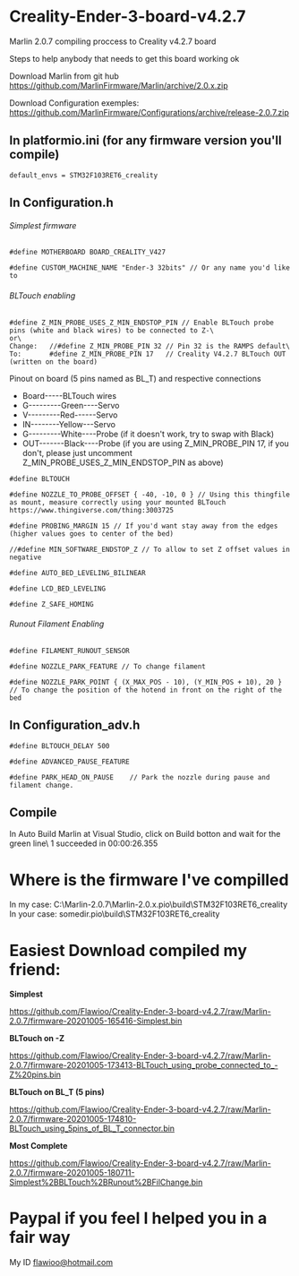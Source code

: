 # Creality-Ender-3-board-v4.2.7
Marlin 2.0.7 compiling proccess to Creality v4.2.7 board

Steps to help anybody that needs to get this board working ok

Download Marlin from git hub https://github.com/MarlinFirmware/Marlin/archive/2.0.x.zip

Download Configuration exemples: https://github.com/MarlinFirmware/Configurations/archive/release-2.0.7.zip

## In platformio.ini (for any firmware version you'll compile)

`default_envs = STM32F103RET6_creality`

## In Configuration.h

###### Simplest firmware
```
#define MOTHERBOARD BOARD_CREALITY_V427

#define CUSTOM_MACHINE_NAME "Ender-3 32bits" // Or any name you'd like to
```

###### BLTouch enabling

```
#define Z_MIN_PROBE_USES_Z_MIN_ENDSTOP_PIN // Enable BLTouch probe pins (white and black wires) to be connected to Z-\
or\
Change:   //#define Z_MIN_PROBE_PIN 32 // Pin 32 is the RAMPS default\
To:       #define Z_MIN_PROBE_PIN 17   // Creality V4.2.7 BLTouch OUT (written on the board)
```

Pinout on board (5 pins named as BL_T) and respective connections 
*   Board-----BLTouch wires
*   G---------Green----Servo
*   V---------Red------Servo
*   IN--------Yellow---Servo
*   G---------White----Probe (if it doesn't work, try to swap with Black)
*   OUT-------Black----Probe (if you are using Z_MIN_PROBE_PIN 17, if you don't, please just uncomment Z_MIN_PROBE_USES_Z_MIN_ENDSTOP_PIN as above)

```
#define BLTOUCH

#define NOZZLE_TO_PROBE_OFFSET { -40, -10, 0 } // Using this thingfile as mount, measure correctly using your mounted BLTouch https://www.thingiverse.com/thing:3003725

#define PROBING_MARGIN 15 // If you'd want stay away from the edges (higher values goes to center of the bed)

//#define MIN_SOFTWARE_ENDSTOP_Z // To allow to set Z offset values in negative

#define AUTO_BED_LEVELING_BILINEAR

#define LCD_BED_LEVELING

#define Z_SAFE_HOMING
```
###### Runout Filament Enabling

```
#define FILAMENT_RUNOUT_SENSOR

#define NOZZLE_PARK_FEATURE // To change filament

#define NOZZLE_PARK_POINT { (X_MAX_POS - 10), (Y_MIN_POS + 10), 20 } // To change the position of the hotend in front on the right of the bed
```
## In Configuration_adv.h
```
#define BLTOUCH_DELAY 500

#define ADVANCED_PAUSE_FEATURE

#define PARK_HEAD_ON_PAUSE    // Park the nozzle during pause and filament change.
```
## Compile

In Auto Build Marlin at Visual Studio, click on Build botton and wait for the green line\\
1 succeeded in 00:00:26.355

# Where is the firmware I've compilled
In my case: C:\Marlin-2.0.7\Marlin-2.0.x\.pio\build\STM32F103RET6_creality\
In your case: somedir\.pio\build\STM32F103RET6_creality

# Easiest Download compiled my friend:

**Simplest**

https://github.com/Flawioo/Creality-Ender-3-board-v4.2.7/raw/Marlin-2.0.7/firmware-20201005-165416-Simplest.bin

**BLTouch on -Z**

https://github.com/Flawioo/Creality-Ender-3-board-v4.2.7/raw/Marlin-2.0.7/firmware-20201005-173413-BLTouch_using_probe_connected_to_-Z%20pins.bin

**BLTouch on BL_T (5 pins)**

https://github.com/Flawioo/Creality-Ender-3-board-v4.2.7/raw/Marlin-2.0.7/firmware-20201005-174810-BLTouch_using_5pins_of_BL_T_connector.bin

**Most Complete**

https://github.com/Flawioo/Creality-Ender-3-board-v4.2.7/raw/Marlin-2.0.7/firmware-20201005-180711-Simplest%2BBLTouch%2BRunout%2BFilChange.bin

# Paypal if you feel I helped you in a fair way
My ID flawioo@hotmail.com

